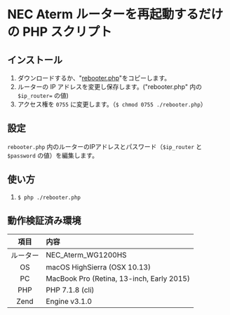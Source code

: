 # NEC Aterm ルーターを再起動するだけの PHP スクリプト

## インストール

1. ダウンロードするか、"[rebooter.php](./blob/master/rebooter.php)"をコピーします。
2. ルーターの IP アドレスを変更し保存します。("rebooter.php" 内の `$ip_router=` の値)
3. アクセス権を `0755` に変更します。（`$ chmod 0755 ./rebooter.php`）

## 設定

`rebooter.php` 内のルーターのIPアドレスとパスワード（`$ip_router` と `$password` の値）を編集します。

## 使い方

1. `$ php ./rebooter.php`

## 動作検証済み環境

|項目 |内容|
|:--:|:---|
|ルーター| NEC_Aterm_WG1200HS|
|OS| macOS HighSierra (OSX 10.13)|
|PC| MacBook Pro (Retina, 13-inch, Early 2015) |
|PHP| PHP 7.1.8 (cli) |
|Zend| Engine v3.1.0|

